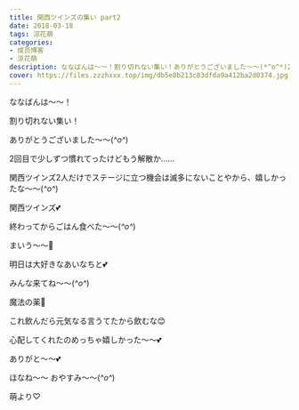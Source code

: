 ```yaml
---
title: 関西ツインズの集い part2
date: 2018-03-18
tags: 涼花萌
categories: 
- 成员博客
- 涼花萌
description: ななばんは〜〜！割り切れない集い！ありがとうございました〜〜(*^o^*)2回目で少しずつ慣れてったけどもう解散か……関西ツインズ2人だけでステージ...
cover: https://files.zzzhxxx.top/img/db5e8b213c83dfda9a412ba2d0374.jpg 
---
```







ななばんは〜〜！







割り切れない集い！

ありがとうございました〜〜(*^o^*)








2回目で少しずつ慣れてったけどもう解散か……





関西ツインズ2人だけでステージに立つ機会は滅多にないことやから、嬉しかったな〜〜(*^o^*)










関西ツインズ💕







終わってからごはん食べた〜〜(*^o^*)




まいう〜〜🍝










明日は大好きなあいなちと💕



みんな来てね〜〜(*^o^*)















魔法の薬💊






これ飲んだら元気なる言うてたから飲むな😊





心配してくれたのめっちゃ嬉しかった〜〜💕


ありがと〜〜💕










ほなね〜〜
おやすみ〜〜(*^o^*)




萌より♡


